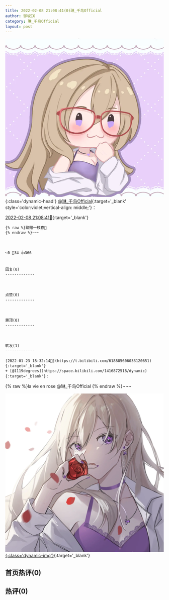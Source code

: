 ```yaml
---
title: 2022-02-08 21:08:41(0)琳_千鸟Official
author: 御坂IO
category: 琳_千鸟Official
layout: post
---
```


![img](/images/c0a88f85ebd0d056f37b114e0748e69556c8b488.jpg){:class='dynamic-head'}
[@琳_千鸟Official](https://space.bilibili.com/1620923329/dynamic){:target='_blank' style='color:violet;vertical-align: middle;'}：

[2022-02-08 21:08:41🔗](https://t.bilibili.com/624863285684617865){:target='_blank'}

~~~
{% raw %}聊赠一枝春🌹
{% endraw %}~~~



↪️0 💬34 👍366


回复(0)
-------------



点赞(0)
-------------



置顶(0)
-------------



转发(1)
-------------

[2022-01-23 18:32:14🔗](https://t.bilibili.com/618885606033120651){:target='_blank'}
+ [@1119degrees](https://space.bilibili.com/1416872518/dynamic){:target='_blank'}：
~~~
{% raw %}la vie en rose @琳_千鸟Official 
{% endraw %}~~~


[![img](/images/5e00e9841ec5c5a46e9c664b1c9bf283caec3003.jpg){:class='dynamic-img'}](/images/5e00e9841ec5c5a46e9c664b1c9bf283caec3003.jpg){:target='_blank'}




首页热评(0)
-------------



热评(0)
-------------




